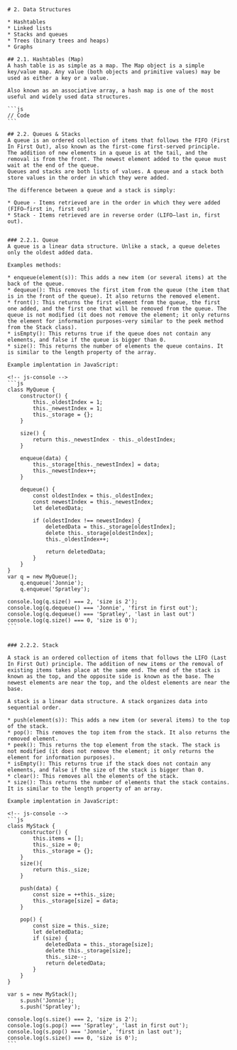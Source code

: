 ```
# 2. Data Structures
```


    * Hashtables
    * Linked lists
    * Stacks and queues
    * Trees (binary trees and heaps)
    * Graphs

    ## 2.1. Hashtables (Map)
    A hash table is as simple as a map. The Map object is a simple key/value map. Any value (both objects and primitive values) may be used as either a key or a value.

    Also known as an associative array, a hash map is one of the most useful and widely used data structures.

    ```js
    // Code
    ```

    ## 2.2. Queues & Stacks
    A queue is an ordered collection of items that follows the FIFO (First In First Out), also known as the first-come first-served principle. The addition of new elements in a queue is at the tail, and the removal is from the front. The newest element added to the queue must wait at the end of the queue.
    Queues and stacks are both lists of values. A queue and a stack both store values in the order in which they were added.

    The difference between a queue and a stack is simply:

    * Queue - Items retrieved are in the order in which they were added (FIFO—first in, first out)
    * Stack - Items retrieved are in reverse order (LIFO—last in, first out).


    ### 2.2.1. Queue
    A queue is a linear data structure. Unlike a stack, a queue deletes only the oldest added data.

    Examples methods:

    * enqueue(element(s)): This adds a new item (or several items) at the back of the queue.
    * dequeue(): This removes the first item from the queue (the item that is in the front of the queue). It also returns the removed element.
    * front(): This returns the first element from the queue, the first one added, and the first one that will be removed from the queue. The queue is not modified (it does not remove the element; it only returns the element for information purposes-very similar to the peek method from the Stack class).
    * isEmpty(): This returns true if the queue does not contain any elements, and false if the queue is bigger than 0.
    * size(): This returns the number of elements the queue contains. It is similar to the length property of the array.

    Example implentation in JavaScript:

    <!-- js-console -->
    ```js
    class MyQueue {
        constructor() {
            this._oldestIndex = 1;
            this._newestIndex = 1;
            this._storage = {};
        }

        size() {
            return this._newestIndex - this._oldestIndex;
        }

        enqueue(data) {
            this._storage[this._newestIndex] = data;
            this._newestIndex++;
        }

        dequeue() {
            const oldestIndex = this._oldestIndex;
            const newestIndex = this._newestIndex;
            let deletedData;

            if (oldestIndex !== newestIndex) {
                deletedData = this._storage[oldestIndex];
                delete this._storage[oldestIndex];
                this._oldestIndex++;

                return deletedData;
            }
        }
    }
    var q = new MyQueue();
        q.enqueue('Jonnie');
        q.enqueue('Spratley');

    console.log(q.size() === 2, 'size is 2');
    console.log(q.dequeue() === 'Jonnie', 'first in first out');
    console.log(q.dequeue() === 'Spratley', 'last in last out')
    console.log(q.size() === 0, 'size is 0');
    ```


    ### 2.2.2. Stack

    A stack is an ordered collection of items that follows the LIFO (Last In First Out) principle. The addition of new items or the removal of existing items takes place at the same end. The end of the stack is known as the top, and the opposite side is known as the base. The newest elements are near the top, and the oldest elements are near the base.

    A stack is a linear data structure. A stack organizes data into sequential order.

    * push(element(s)): This adds a new item (or several items) to the top of the stack.
    * pop(): This removes the top item from the stack. It also returns the removed element.
    * peek(): This returns the top element from the stack. The stack is not modified (it does not remove the element; it only returns the element for information purposes).
    * isEmpty(): This returns true if the stack does not contain any elements, and false if the size of the stack is bigger than 0.
    * clear(): This removes all the elements of the stack.
    * size(): This returns the number of elements that the stack contains. It is similar to the length property of an array.

    Example implentation in JavaScript:

    <!-- js-console -->
    ```js
    class MyStack {
        constructor() {
            this.items = [];
            this._size = 0;
            this._storage = {};
        }
        size(){
            return this._size;
        }

        push(data) {
            const size = ++this._size;
            this._storage[size] = data;
        }

        pop() {
            const size = this._size;
            let deletedData;
            if (size) {
                deletedData = this._storage[size];
                delete this._storage[size];
                this._size--;
                return deletedData;
            }
        }
    }

    var s = new MyStack();
        s.push('Jonnie');
        s.push('Spratley');

    console.log(s.size() === 2, 'size is 2');
    console.log(s.pop() === 'Spratley', 'last in first out');
    console.log(s.pop() === 'Jonnie', 'first in last out');
    console.log(s.size() === 0, 'size is 0');
    ```










